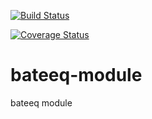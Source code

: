 
[![Build Status](https://travis-ci.org/danliris/bateeq-module.svg?branch=dev)](https://travis-ci.org/danliris/bateeq-module)

[![Coverage Status](https://coveralls.io/repos/github/danliris/bateeq-module/badge.svg?branch=dev)](https://coveralls.io/github/danliris/bateeq-module?branch=dev) 



# bateeq-module
bateeq module
